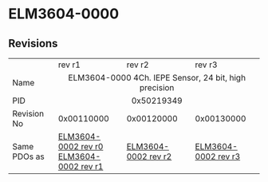 # ELM3604-0000

## Revisions
<table>
<tr>
<td></td>
<td>rev r1</td>
<td>rev r2</td>
<td>rev r3</td>
</tr>
<tr>
<td>Name</td>
<td colspan=3 align="center">ELM3604-0000 4Ch. IEPE Sensor, 24 bit, high precision</td>
</tr>
<tr>
<td>PID</td>
<td colspan=3 align="center">0x50219349</td>
</tr>
<tr>
<td>Revision No</td>
<td>0x00110000</td>
<td>0x00120000</td>
<td>0x00130000</td>
</tr>
<tr>
<td>Same PDOs as</td>
<td><a href="ELM3604-0002.md">ELM3604-0002 rev r0</a><br/><a href="ELM3604-0002.md">ELM3604-0002 rev r1</a></td>
<td><a href="ELM3604-0002.md">ELM3604-0002 rev r2</a></td>
<td><a href="ELM3604-0002.md">ELM3604-0002 rev r3</a></td>
</tr>
</table>
